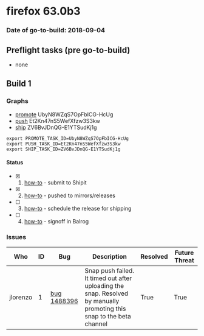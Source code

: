 # firefox 63.0b3

### Date of go-to-build: 2018-09-04

## Preflight tasks (pre go-to-build)
- none

## Build 1  

### Graphs
* [promote](https://tools.taskcluster.net/push-inspector/#/UbyN8WZqS7OpFbICG-HcUg) UbyN8WZqS7OpFbICG-HcUg
* [push](https://tools.taskcluster.net/push-inspector/#/Et2Kn47nS5WefXfzw3S3kw) Et2Kn47nS5WefXfzw3S3kw
* [ship](https://tools.taskcluster.net/push-inspector/#/ZV6BvJDnQG-E1YTSudKj1g) ZV6BvJDnQG-E1YTSudKj1g
```
export PROMOTE_TASK_ID=UbyN8WZqS7OpFbICG-HcUg
export PUSH_TASK_ID=Et2Kn47nS5WefXfzw3S3kw
export SHIP_TASK_ID=ZV6BvJDnQG-E1YTSudKj1g
```


#### Status
- [x] 1.  [how-to](https://wiki.mozilla.org/Release:Release_Automation_on_Mercurial:Starting_a_Release#Submit_to_Ship_It)  - submit to Shipit
- [x] 2.  [how-to](https://github.com/mozilla-releng/releasewarrior-2.0/blob/master/docs/release-promotion/desktop/howto.md#push-artifacts-to-releases-directory)  - pushed to mirrors/releases
- [ ] 3.  [how-to](https://github.com/mozilla-releng/releasewarrior-2.0/blob/master/docs/release-promotion/desktop/howto.md#ship-the-release)  - schedule the release for shipping
- [ ] 4.  [how-to](https://github.com/mozilla-releng/releasewarrior-2.0/blob/master/docs/release-promotion/desktop/howto.md#obtain-sign-offs-for-changes)  - signoff in Balrog

### Issues
| Who                 | ID               | Bug                                                                 | Description                | Resolved                | Future Threat                |
| ------------------- | ---------------- | ------------------------------------------------------------------- | -------------------------- | ----------------------- | ---------------------------- |
| jlorenzo  | 1 | [bug 1488396](https://bugzil.la/1488396)        | Snap push failed. It timed out after uploading the snap. Resolved by manually promoting this snap to the beta channel  | True | True |

